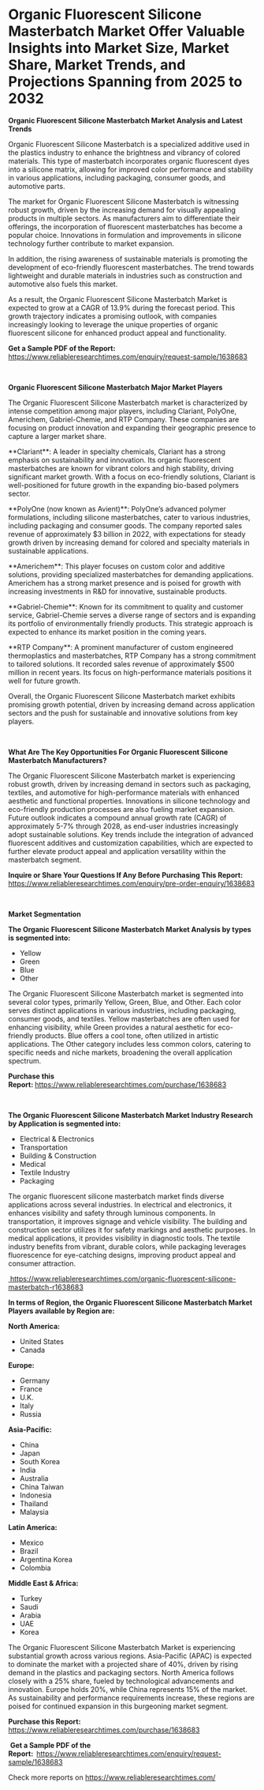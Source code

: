 <p><h1>Organic Fluorescent Silicone Masterbatch Market Offer Valuable Insights into Market Size, Market Share, Market Trends, and Projections Spanning from 2025 to 2032</h1></p><p><strong>Organic Fluorescent Silicone Masterbatch Market Analysis and Latest Trends</strong></p>
<p><p>Organic Fluorescent Silicone Masterbatch is a specialized additive used in the plastics industry to enhance the brightness and vibrancy of colored materials. This type of masterbatch incorporates organic fluorescent dyes into a silicone matrix, allowing for improved color performance and stability in various applications, including packaging, consumer goods, and automotive parts.</p><p>The market for Organic Fluorescent Silicone Masterbatch is witnessing robust growth, driven by the increasing demand for visually appealing products in multiple sectors. As manufacturers aim to differentiate their offerings, the incorporation of fluorescent masterbatches has become a popular choice. Innovations in formulation and improvements in silicone technology further contribute to market expansion.</p><p>In addition, the rising awareness of sustainable materials is promoting the development of eco-friendly fluorescent masterbatches. The trend towards lightweight and durable materials in industries such as construction and automotive also fuels this market. </p><p>As a result, the Organic Fluorescent Silicone Masterbatch Market is expected to grow at a CAGR of 13.9% during the forecast period. This growth trajectory indicates a promising outlook, with companies increasingly looking to leverage the unique properties of organic fluorescent silicone for enhanced product appeal and functionality.</p></p>
<p><strong>Get a Sample PDF of the Report:&nbsp;</strong> <a href="https://www.reliableresearchtimes.com/enquiry/request-sample/1638683?utm_campaign=2997&utm_medium=2&utm_source=Github&utm_content=ia&utm_term=23032025&utm_id=organic-fluorescent-silicone-masterbatch">https://www.reliableresearchtimes.com/enquiry/request-sample/1638683</a></p>
<p>&nbsp;</p>
<p><strong>Organic Fluorescent Silicone Masterbatch Major Market Players</strong></p>
<p><p>The Organic Fluorescent Silicone Masterbatch market is characterized by intense competition among major players, including Clariant, PolyOne, Americhem, Gabriel-Chemie, and RTP Company. These companies are focusing on product innovation and expanding their geographic presence to capture a larger market share.</p><p>**Clariant**: A leader in specialty chemicals, Clariant has a strong emphasis on sustainability and innovation. Its organic fluorescent masterbatches are known for vibrant colors and high stability, driving significant market growth. With a focus on eco-friendly solutions, Clariant is well-positioned for future growth in the expanding bio-based polymers sector.</p><p>**PolyOne (now known as Avient)**: PolyOne’s advanced polymer formulations, including silicone masterbatches, cater to various industries, including packaging and consumer goods. The company reported sales revenue of approximately $3 billion in 2022, with expectations for steady growth driven by increasing demand for colored and specialty materials in sustainable applications.</p><p>**Americhem**: This player focuses on custom color and additive solutions, providing specialized masterbatches for demanding applications. Americhem has a strong market presence and is poised for growth with increasing investments in R&D for innovative, sustainable products.</p><p>**Gabriel-Chemie**: Known for its commitment to quality and customer service, Gabriel-Chemie serves a diverse range of sectors and is expanding its portfolio of environmentally friendly products. This strategic approach is expected to enhance its market position in the coming years.</p><p>**RTP Company**: A prominent manufacturer of custom engineered thermoplastics and masterbatches, RTP Company has a strong commitment to tailored solutions. It recorded sales revenue of approximately $500 million in recent years. Its focus on high-performance materials positions it well for future growth.</p><p>Overall, the Organic Fluorescent Silicone Masterbatch market exhibits promising growth potential, driven by increasing demand across application sectors and the push for sustainable and innovative solutions from key players.</p></p>
<p>&nbsp;</p>
<p><strong>What Are The Key Opportunities For Organic Fluorescent Silicone Masterbatch Manufacturers?</strong></p>
<p><p>The Organic Fluorescent Silicone Masterbatch market is experiencing robust growth, driven by increasing demand in sectors such as packaging, textiles, and automotive for high-performance materials with enhanced aesthetic and functional properties. Innovations in silicone technology and eco-friendly production processes are also fueling market expansion. Future outlook indicates a compound annual growth rate (CAGR) of approximately 5-7% through 2028, as end-user industries increasingly adopt sustainable solutions. Key trends include the integration of advanced fluorescent additives and customization capabilities, which are expected to further elevate product appeal and application versatility within the masterbatch segment.</p></p>
<p><strong>Inquire or Share Your Questions If Any Before Purchasing This Report:</strong> <a href="https://www.reliableresearchtimes.com/enquiry/pre-order-enquiry/1638683?utm_campaign=2997&utm_medium=2&utm_source=Github&utm_content=ia&utm_term=23032025&utm_id=organic-fluorescent-silicone-masterbatch">https://www.reliableresearchtimes.com/enquiry/pre-order-enquiry/1638683</a></p>
<p>&nbsp;</p>
<p><strong>Market Segmentation</strong></p>
<p><strong>The Organic Fluorescent Silicone Masterbatch Market Analysis by types is segmented into:</strong></p>
<p><ul><li>Yellow</li><li>Green</li><li>Blue</li><li>Other</li></ul></p>
<p><p>The Organic Fluorescent Silicone Masterbatch market is segmented into several color types, primarily Yellow, Green, Blue, and Other. Each color serves distinct applications in various industries, including packaging, consumer goods, and textiles. Yellow masterbatches are often used for enhancing visibility, while Green provides a natural aesthetic for eco-friendly products. Blue offers a cool tone, often utilized in artistic applications. The Other category includes less common colors, catering to specific needs and niche markets, broadening the overall application spectrum.</p></p>
<p><strong>Purchase this Report:&nbsp;</strong><a href="https://www.reliableresearchtimes.com/purchase/1638683?utm_campaign=2997&utm_medium=2&utm_source=Github&utm_content=ia&utm_term=23032025&utm_id=organic-fluorescent-silicone-masterbatch">https://www.reliableresearchtimes.com/purchase/1638683</a></p>
<p>&nbsp;</p>
<p><strong>The Organic Fluorescent Silicone Masterbatch Market Industry Research by Application is segmented into:</strong></p>
<p><ul><li>Electrical & Electronics</li><li>Transportation</li><li>Building & Construction</li><li>Medical</li><li>Textile Industry</li><li>Packaging</li></ul></p>
<p><p>The organic fluorescent silicone masterbatch market finds diverse applications across several industries. In electrical and electronics, it enhances visibility and safety through luminous components. In transportation, it improves signage and vehicle visibility. The building and construction sector utilizes it for safety markings and aesthetic purposes. In medical applications, it provides visibility in diagnostic tools. The textile industry benefits from vibrant, durable colors, while packaging leverages fluorescence for eye-catching designs, improving product appeal and consumer attraction.</p></p>
<p><a href="https://www.reliableresearchtimes.com/organic-fluorescent-silicone-masterbatch-r1638683?utm_campaign=2997&utm_medium=2&utm_source=Github&utm_content=ia&utm_term=23032025&utm_id=organic-fluorescent-silicone-masterbatch">&nbsp;https://www.reliableresearchtimes.com/organic-fluorescent-silicone-masterbatch-r1638683</a></p>
<p><strong>In terms of Region, the Organic Fluorescent Silicone Masterbatch Market Players available by Region are:</strong></p>
<p>
    <p> <strong> North America: </strong>
        <ul>
            <li>United States</li>
            <li>Canada</li>
        </ul>
        </p> 
    <p> <strong> Europe: </strong>
        <ul>
            <li>Germany</li>
            <li>France</li>
            <li>U.K.</li>
            <li>Italy</li>
            <li>Russia</li>
        </ul>
        </p> 
    <p> <strong> Asia-Pacific: </strong>
        <ul>
            <li>China</li>
            <li>Japan</li>
            <li>South Korea</li>
            <li>India</li>
            <li>Australia</li>
            <li>China Taiwan</li>
            <li>Indonesia</li>
            <li>Thailand</li>
            <li>Malaysia</li>
        </ul>
        </p> 
    <p> <strong> Latin America: </strong>
        <ul>
            <li>Mexico</li>
            <li>Brazil</li>
            <li>Argentina Korea</li>
            <li>Colombia</li>
        </ul>
        </p> 
    <p> <strong> Middle East & Africa: </strong>
        <ul>
            <li>Turkey</li>
            <li>Saudi</li>
            <li>Arabia</li>
            <li>UAE</li>
            <li>Korea</li>
        </ul>
    </p>
    </p>
<p><p>The Organic Fluorescent Silicone Masterbatch Market is experiencing substantial growth across various regions. Asia-Pacific (APAC) is expected to dominate the market with a projected share of 40%, driven by rising demand in the plastics and packaging sectors. North America follows closely with a 25% share, fueled by technological advancements and innovation. Europe holds 20%, while China represents 15% of the market. As sustainability and performance requirements increase, these regions are poised for continued expansion in this burgeoning market segment.</p></p>
<p><strong>Purchase this Report: </strong><a href="https://www.reliableresearchtimes.com/purchase/1638683?utm_campaign=2997&utm_medium=2&utm_source=Github&utm_content=ia&utm_term=23032025&utm_id=organic-fluorescent-silicone-masterbatch">https://www.reliableresearchtimes.com/purchase/1638683</a></p>
<p>&nbsp;<strong>Get a Sample PDF of the Report:&nbsp;&nbsp;</strong><a href="https://www.reliableresearchtimes.com/enquiry/request-sample/1638683?utm_campaign=2997&utm_medium=2&utm_source=Github&utm_content=ia&utm_term=23032025&utm_id=organic-fluorescent-silicone-masterbatch">https://www.reliableresearchtimes.com/enquiry/request-sample/1638683</a></p>
<p><strong></strong></p>
<p>Check more reports on <a href="https://www.reliableresearchtimes.com/?utm_campaign=2997&utm_medium=2&utm_source=Github&utm_content=ia&utm_term=23032025&utm_id=organic-fluorescent-silicone-masterbatch">https://www.reliableresearchtimes.com/</a></p>